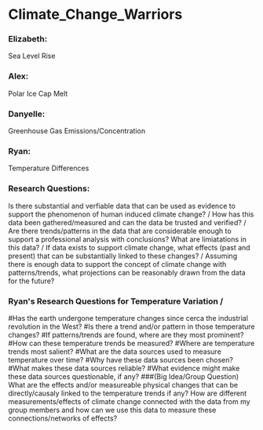 # Climate_Change_Warriors

### Elizabeth: 
Sea Level Rise

### Alex: 
Polar Ice Cap Melt

### Danyelle: 
Greenhouse Gas Emissions/Concentration

### Ryan: 
Temperature Differences

### Research Questions:
Is there substantial and verfiable data that can be used as evidence to support the phenomenon of human induced climate change? /
How has this data been gathered/measured and can the data be trusted and verified? /
Are there trends/patterns in the data that are considerable enough to support a professional analysis with conclusions? What are limiatations in this data? /
If data exists to support climate change, what effects (past and present) that can be substantially linked to these changes? /
Assuming there is enough data to support the concept of climate change with patterns/trends, what projections can be reasonably drawn from the data for the future?

### Ryan's Research Questions for Temperature Variation /
#Has the earth undergone temperature changes since cerca the industrial revolution in the West?
#Is there a trend and/or pattern in those temperature changes?
#If patterns/trends are found, where are they most prominent?
#How can these temperature trends be measured?
#Where are temperature trends most salient?
#What are the data sources used to measure temperature over time?
#Why have these data sources been chosen?
#What makes these data sources reliable?
#What evidence might make these data sources questionable, if any?
  ###(Big Idea/Group Question) What are the effects and/or measureable physical changes that can be directly/causaly linked to the temperature trends if any?
How are different measurements/effects of climate change connected with the data from my group members and how can we use this data to measure these connections/networks of effects? 

